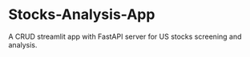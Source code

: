 # Stocks-Analysis-App
A CRUD streamlit app with FastAPI server for US stocks screening and analysis.
